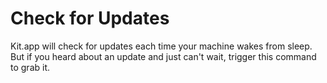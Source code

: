 <meta path="kit/update">
      
# Check for Updates

Kit.app will check for updates each time your machine wakes from sleep. But if you heard about an update and just can't wait, trigger this command to grab it.

